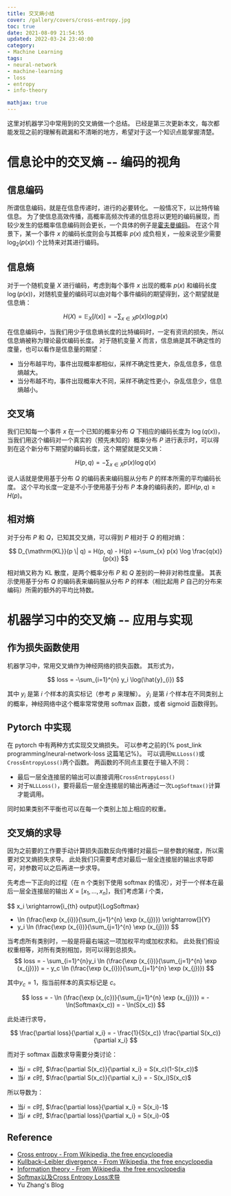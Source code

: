 ```yaml
---
title: 交叉熵小结
cover: /gallery/covers/cross-entropy.jpg
toc: true
date: 2021-08-09 21:54:55
updated: 2022-03-24 23:40:00
category:
- Machine Learning
tags:
- neural-network
- machine-learning
- loss
- entropy
- info-theory

mathjax: true
---
```

<!-- omit in toc -->

这里对机器学习中常用到的交叉熵做一个总结。
已经是第三次更新本文，每次都能发现之前的理解有疏漏和不清晰的地方，希望对于这一个知识点能掌握清楚。

<!-- more -->

# 信息论中的交叉熵 -- 编码的视角

## 信息编码

所谓信息编码，就是在信息传递时，进行的必要转化。
一般情况下，以比特传输信息。
为了使信息高效传播，高概率高频次传递的信息将以更短的编码展现，而较少发生的低概率信息编码则会更长，一个具体的例子是[霍夫曼编码](https://zh.wikipedia.org/wiki/霍夫曼编码)。
在这个背景下，某一个事件 $x$ 的编码长度则会与其概率 $p(x)$ 成负相关，一般来说至少需要 $\log _{2}\left({p(x)}\right)$ 个比特来对其进行编码。

## 信息熵

对于一个随机变量 $X$ 进行编码，考虑到每个事件 $x$ 出现的概率 $p(x)$ 和编码长度 $\log \left({p(x)}\right)$，对随机变量的编码可以由对每个事件编码的期望得到，这个期望就是信息熵：

$$H(X)=\mathbb{E}_{X}[I(x)]= - \sum_{x \in X} p(x) \log {p(x)}$$

在信息编码中，当我们用少于信息熵长度的比特编码时，一定有资讯的损失，所以信息熵被称为理论最优编码长度。
对于随机变量 $X$ 而言，信息熵是其不确定性的度量，也可以看作是信息量的期望：
- 当分布越平均，事件出现概率都相似，采样不确定性更大，杂乱信息多，信息熵越大。
- 当分布越不均，事件出现概率大不同，采样不确定性更小，杂乱信息少，信息熵越小。

## 交叉墒

我们已知每一个事件 $x$ 在一个已知的概率分布 $Q$ 下相应的编码长度为 $\log \left({q(x)}\right)$，当我们用这个编码对一个真实的（预先未知的）概率分布 $P$ 进行表示时，可以得到在这个新分布下期望的编码长度，这个期望就是交叉熵：

$$
H(p, q)=-\sum_{x \in X} p(x) \log q(x)
$$

说人话就是使用基于分布 $Q$ 的编码表来编码服从分布 $P$ 的样本所需的平均编码长度。
这个平均长度一定是不小于使用基于分布 $P$ 本身的编码表的，即$H(p, q) \geq H(p)$。

## 相对熵

对于分布 $P$ 和 $Q$，已知其交叉熵，可以得到 $P$ 相对于 $Q$ 的相对熵：

$$
D_{\mathrm{KL}}(p \| q) = H(p, q) - H(p) =-\sum_{x} p(x) \log \frac{q(x)}{p(x)}
$$

相对熵又称为 KL 散度，是两个概率分布 $P$ 和 $Q$ 差别的一种非对称性度量。
其表示使用基于分布 $Q$ 的编码表来编码服从分布 $P$ 的样本（相比起用 $P$ 自己的分布来编码）所需的额外的平均比特数。

# 机器学习中的交叉熵 -- 应用与实现

## 作为损失函数使用

机器学习中，常用交叉熵作为神经网络的损失函数。
其形式为，

$$
loss = -\sum_{i=1}^{n} y_i \log(\hat{y}_{i})
$$

其中 $y_i$ 是第 $i$ 个样本的真实标记（参考 $p$ 来理解）。
$\hat{y}_{i}$ 是第 $i$ 个样本在不同类别上的概率，神经网络中这个概率常常使用 softmax 函数，或者 sigmoid 函数得到。

## Pytorch 中实现

在 pytorch 中有两种方式实现交叉熵损失。
可以参考之前的{% post_link programming/neural-network-loss 这篇笔记%}。
可以调用`NLLLoss()`或`CrossEntropyLoss()`两个函数。
两函数的不同点主要在于输入不同：
- 最后一层全连接层的输出可以直接调用`CrossEntropyLoss()`
- 对于`NLLLoss()`，要将最后一层全连接层的输出再通过一次`LogSoftmax()`计算才能调用。

同时如果类别不平衡也可以在每一个类别上加上相应的权重。

## 交叉熵的求导

因为之前要的工作要手动计算损失函数反向传播时对最后一层参数的梯度，所以需要对交叉熵损失求导。
此处我们只需要考虑对最后一层全连接层的输出求导即可，对参数可以之后再进一步求导。

先考虑一下正向的过程（在 n 个类别下使用 softmax 的情况），对于一个样本在最后一层全连接层的输出 $X = [x_1,...,x_n]$，我们考虑第 $i$ 个类，

$$
x_i
\xrightarrow[i_{th} output]{LogSoftmax}
- \ln (\frac{\exp (x_{i})}{\sum_{j=1}^{n} \exp (x_{j})}) 
\xrightarrow[]{Y}
- y_i \ln (\frac{\exp (x_{i})}{\sum_{j=1}^{n} \exp (x_{j})}) 
$$

当考虑所有类别时，一般是将最右端这一项加权平均或加权求和。
此处我们假设权重相等，对所有类别相加，则可以得到总损失。
$$
loss = - \sum_{i=1}^{n}y_i \ln (\frac{\exp (x_{i})}{\sum_{j=1}^{n} \exp (x_{j})}) = - y_c \ln (\frac{\exp (x_{i})}{\sum_{j=1}^{n} \exp (x_{j})}) 
$$

其中$y_c = 1$，指当前样本的真实标记是 $c$。

$$
loss = - \ln (\frac{\exp (x_{c})}{\sum_{j=1}^{n} \exp (x_{j})})  = - \ln(Softmax(x_c)) = - \ln(S(x_c))
$$

此处进行求导，

$$
\frac{\partial loss}{\partial x_i} = - \frac{1}{S(x_c)} \frac{\partial S(x_c)}{\partial x_i}
$$

而对于 softmax 函数求导需要分类讨论：
- 当$i=c$时, $\frac{\partial S(x_c)}{\partial x_i} = S(x_c)(1-S(x_c))$
- 当$i\neq c$时, $\frac{\partial S(x_c)}{\partial x_i} = - S(x_i)S(x_c)$

所以导数为：
- 当$i=c$时, $\frac{\partial loss}{\partial x_i} = S(x_i)-1$
- 当$i\neq c$时, $\frac{\partial loss}{\partial x_i} = S(x_i)-0$


## Reference

- [Cross entropy - From Wikipedia, the free encyclopedia](https://en.wikipedia.org/wiki/Cross_entropy)
- [Kullback–Leibler divergence - From Wikipedia, the free encyclopedia](https://en.wikipedia.org/wiki/Kullback–Leibler_divergence)
- [Information theory - From Wikipedia, the free encyclopedia](https://en.wikipedia.org/wiki/Information_theory)
- [Softmax以及Cross Entropy Loss求导](https://zhuanlan.zhihu.com/p/131647655)
- Yu Zhang's Blog